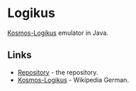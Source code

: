 # Logikus

[Kosmos-Logikus](https://de.wikipedia.org/wiki/Logikus) emulator in Java.

## Links

* [Repository](https://github.com/CHeuberger/Logikus) - the repository.
* [Kosmos-Logikus](https://de.wikipedia.org/wiki/Logikus) - Wikipedia German.

